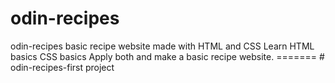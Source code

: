 # odin-recipes
 odin-recipes basic recipe website made with HTML and CSS   Learn HTML basics        CSS  basics Apply both and make a basic recipe website. ======= # odin-recipes-first project
